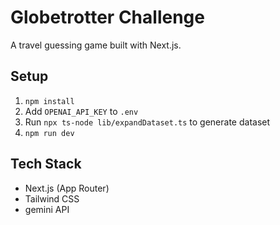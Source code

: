 # Globetrotter Challenge
A travel guessing game built with Next.js.
## Setup
1. `npm install`
2. Add `OPENAI_API_KEY` to `.env`
3. Run `npx ts-node lib/expandDataset.ts` to generate dataset
4. `npm run dev`
## Tech Stack
- Next.js (App Router)
- Tailwind CSS
- gemini API